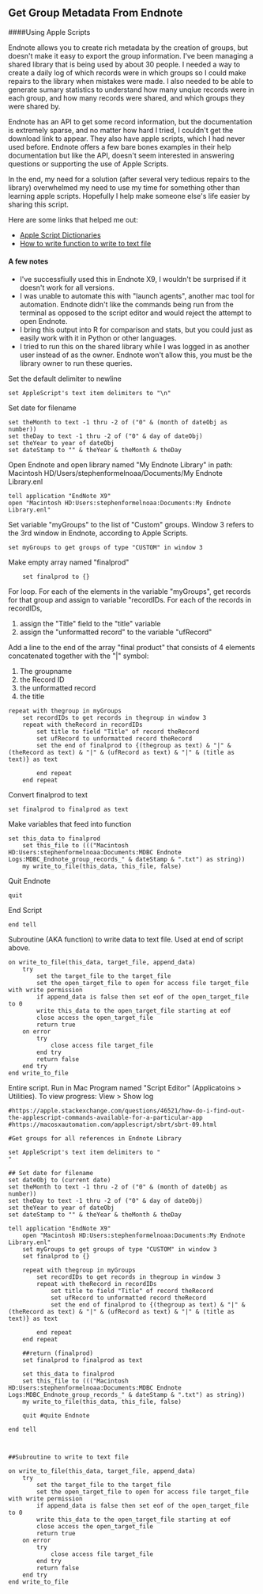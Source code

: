 ## Get Group Metadata From Endnote

####Using Apple Scripts

Endnote allows you to create rich metadata by the creation of groups, but doesn't make it easy to export the group information.  I've been managing a shared library that is being used by about 30 people. I needed a way to create a daily log of which records were in which groups so I could make repairs to the library when mistakes were made.  I also needed to be able to generate sumary statistics to understand how many unqiue records were in each group, and how many records were shared, and which groups they were shared by.

Endnote has an API to get some record information, but the documentation is extremely sparse, and no matter how hard I tried, I couldn't get the download link to appear.  They also have apple scripts, which I had never used before.  Endnote offers a few bare bones examples in their help documentation but like the API, doesn't seem interested in answering questions or supporting the use of Apple Scripts.  

In the end, my need for a solution (after several very tedious repairs to the library) overwhelmed my need to use my time for something other than learning apple scripts. Hopefully I help make someone else's life easier by sharing this script.

Here are some links that helped me out: 

- [Apple Script Dictionaries](https://apple.stackexchange.com/questions/46521/how-do-i-find-out-the-applescript-commands-available-for-a-particular-app)
- [How to write function to write to text file]([https://macosxautomation.com/applescript/sbrt/sbrt-09.html)

#### A few notes
* I've successfiully used this in Endnote X9, I wouldn't be surprised if it doesn't work for all versions.
* I was unable to automate this with "launch agents", another mac tool for automation.  Endnote didn't like the commands being run from the terminal as opposed to the script editor and would reject the attempt to open Endnote.
* I bring this output into R for comparison and stats, but you could just as easily work with it in Python or other languages.
* I tried to run this on the shared library while I was logged in as another user instead of as the owner.  Endnote won't allow this, you must be the library owner to run these queries.

Set the default delimiter to newline

```set AppleScript's text item delimiters to "\n"```

Set date for filename

```set dateObj to (current date)
set theMonth to text -1 thru -2 of ("0" & (month of dateObj as number))
set theDay to text -1 thru -2 of ("0" & day of dateObj)
set theYear to year of dateObj
set dateStamp to "" & theYear & theMonth & theDay
```

Open Endnote and open library named "My Endnote Library" in path: Macintosh HD/Users/stephenformelnoaa/Documents/My Endnote Library.enl
 
```
tell application "EndNote X9"
open "Macintosh HD:Users:stephenformelnoaa:Documents:My Endnote Library.enl"
```

Set variable "myGroups" to the list of "Custom" groups.  Window 3 refers to the 3rd window in Endnote, according to Apple Scripts.

```
set myGroups to get groups of type "CUSTOM" in window 3
```
Make empty array named "finalprod"
```	
	set finalprod to {}
```	
For loop. For each of the elements in the variable "myGroups", get records for that group and assign to variable "recordIDs.  For each of the records in recordIDs, 

1. assign the "Title" field to the "title" variable
2. assign the "unformatted record" to the variable "ufRecord"

Add a line to the end of the array "final product" that consists of 4 elements concatenated together with the "|" symbol:

1. The groupname
2. the Record ID
3. the unformatted record
4. the title

```
repeat with thegroup in myGroups
	set recordIDs to get records in thegroup in window 3
	repeat with theRecord in recordIDs
		set title to field "Title" of record theRecord
		set ufRecord to unformatted record theRecord
		set the end of finalprod to {(thegroup as text) & "|" & (theRecord as text) & "|" & (ufRecord as text) & "|" & (title as text)} as text
			
		end repeat
	end repeat
```
	
Convert finalprod to text

```
set finalprod to finalprod as text
```

Make variables that feed into function

``` 	
set this_data to finalprod
	set this_file to ((("Macintosh HD:Users:stephenformelnoaa:Documents:MDBC Endnote Logs:MDBC_Endnote_group_records_" & dateStamp & ".txt") as string))
	my write_to_file(this_data, this_file, false)
```	
Quit Endnote

```
quit 
```	

End Script

```
end tell
```

Subroutine (AKA function) to write data to text file.  Used at end of script above.

```
on write_to_file(this_data, target_file, append_data)
	try
		set the target_file to the target_file
		set the open_target_file to open for access file target_file with write permission
		if append_data is false then set eof of the open_target_file to 0
		write this_data to the open_target_file starting at eof
		close access the open_target_file
		return true
	on error
		try
			close access file target_file
		end try
		return false
	end try
end write_to_file
```


Entire script.  Run in Mac Program named "Script Editor" (Applicatoins > Utilities).  To view progress: View > Show log

```
#https://apple.stackexchange.com/questions/46521/how-do-i-find-out-the-applescript-commands-available-for-a-particular-app#https://macosxautomation.com/applescript/sbrt/sbrt-09.html#Get groups for all references in Endnote Libraryset AppleScript's text item delimiters to "
"## Set date for filenameset dateObj to (current date)set theMonth to text -1 thru -2 of ("0" & (month of dateObj as number))set theDay to text -1 thru -2 of ("0" & day of dateObj)set theYear to year of dateObjset dateStamp to "" & theYear & theMonth & theDaytell application "EndNote X9"	open "Macintosh HD:Users:stephenformelnoaa:Documents:My Endnote Library.enl"	set myGroups to get groups of type "CUSTOM" in window 3	set finalprod to {}		repeat with thegroup in myGroups		set recordIDs to get records in thegroup in window 3		repeat with theRecord in recordIDs			set title to field "Title" of record theRecord			set ufRecord to unformatted record theRecord			set the end of finalprod to {(thegroup as text) & "|" & (theRecord as text) & "|" & (ufRecord as text) & "|" & (title as text)} as text					end repeat	end repeat		##return (finalprod)	set finalprod to finalprod as text		set this_data to finalprod	set this_file to ((("Macintosh HD:Users:stephenformelnoaa:Documents:MDBC Endnote Logs:MDBC_Endnote_group_records_" & dateStamp & ".txt") as string))	my write_to_file(this_data, this_file, false)		quit #quite Endnote	end tell##Subroutine to write to text fileon write_to_file(this_data, target_file, append_data)	try		set the target_file to the target_file		set the open_target_file to open for access file target_file with write permission		if append_data is false then set eof of the open_target_file to 0		write this_data to the open_target_file starting at eof		close access the open_target_file		return true	on error		try			close access file target_file		end try		return false	end tryend write_to_file
```